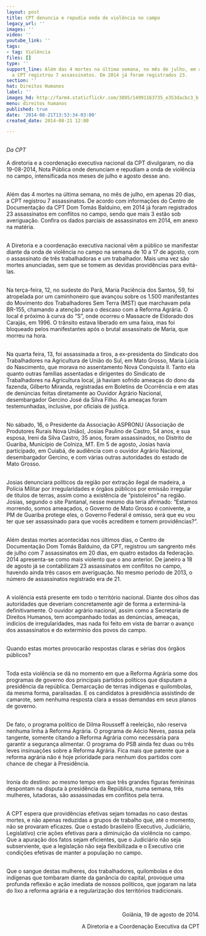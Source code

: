 ```yaml
---
layout: post
title: CPT denuncia e repudia onda de violência no campo
legacy_url: ''
images: ''
video: ''
youtube_link: ''
tags:
- tag: Violência
files: []
type: ''
support_line: Além das 4 mortes na última semana, no mês de julho, em apenas 20 dias,
  a CPT registrou 7 assassinatos. Em 2014 já foram registrados 23.
section: ''
hat: Direitos Humanos
label: ''
images_hd: http://farm4.staticflickr.com/3895/14991163735_e353dacbc3_b.jpg
menu: direitos humanos
published: true
date: '2014-08-21T13:53:34-03:00'
created_date: 2014-08-21 12:00

---
```

<p><br />
<em>Da CPT</em><br />
<br />
A diretoria e a coordena&ccedil;&atilde;o executiva nacional da CPT divulgaram, no dia 19-08-2014, Nota P&uacute;blica onde denunciam e repudiam a onda de viol&ecirc;ncia no campo, intensificada nos meses de julho e agosto desse ano.</p>

<p><br />
Al&eacute;m das 4 mortes na &uacute;ltima semana, no m&ecirc;s de julho, em apenas 20 dias, a CPT registrou 7 assassinatos. De acordo com informa&ccedil;&otilde;es do Centro de Documenta&ccedil;&atilde;o da CPT Dom Tom&aacute;s Balduino, em 2014 j&aacute; foram registrados 23 assassinatos em conflitos no campo, sendo que mais 3 est&atilde;o sob averigua&ccedil;&atilde;o. Confira os dados parciais de assassinatos em 2014, em anexo na mat&eacute;ria.</p>

<p><br />
A Diretoria e a coordena&ccedil;&atilde;o executiva nacional v&ecirc;m a p&uacute;blico se manifestar diante da onda de viol&ecirc;ncia no campo na semana de 10 a 17 de agosto, com o assassinato de tr&ecirc;s trabalhadoras e um trabalhador. Mais uma vez s&atilde;o mortes anunciadas, sem que se tomem as devidas provid&ecirc;ncias para evit&aacute;-las.</p>

<p><br />
Na ter&ccedil;a-feira, 12, no sudeste do Par&aacute;, Maria Paci&ecirc;ncia dos Santos, 59, foi atropelada por um caminhoneiro que avan&ccedil;ou sobre os 1.500 manifestantes do Movimento dos Trabalhadores Sem Terra (MST) que marchavam pela BR-155, chamando a aten&ccedil;&atilde;o para o descaso com a Reforma Agr&aacute;ria. O local &eacute; pr&oacute;ximo &agrave; curva do &ldquo;S&rdquo;, onde ocorreu o Massacre de Eldorado dos Caraj&aacute;s, em 1996. O tr&acirc;nsito estava liberado em uma faixa, mas foi bloqueado pelos manifestantes ap&oacute;s o brutal assassinato de Maria, que morreu na hora.</p>

<p><br />
Na quarta feira, 13, foi assassinada a tiros, a ex-presidenta do Sindicato dos Trabalhadores na Agricultura de Uni&atilde;o do Sul, em Mato Grosso, Maria L&uacute;cia do Nascimento, que morava no assentamento Nova Conquista II. Tanto ela quanto outras fam&iacute;lias assentadas e dirigentes do Sindicato de Trabalhadores na Agricultura local, j&aacute; haviam sofrido amea&ccedil;as do dono da fazenda, Gilberto Miranda, registradas em Boletins de Ocorr&ecirc;ncia e em atas de den&uacute;ncias feitas diretamente ao Ouvidor Agr&aacute;rio Nacional, desembargador Gercino Jos&eacute; da Silva Filho. As amea&ccedil;as foram testemunhadas, inclusive, por oficiais de justi&ccedil;a.</p>

<p><br />
No s&aacute;bado, 16, o Presidente da Associa&ccedil;&atilde;o ASPRONU (Associa&ccedil;&atilde;o de Produtores Rurais Nova Uni&atilde;o), Josias Paulino de Castro, 54 anos, e sua esposa, Ireni da Silva Castro, 35 anos, foram assassinados, no Distrito de Guariba, Munic&iacute;pio de Colniza, MT. Em 5 de agosto, Josias havia participado, em Cuiab&aacute;, de audi&ecirc;ncia com o ouvidor Agr&aacute;rio Nacional, desembargador Gercino, e com v&aacute;rias outras autoridades do estado de Mato Grosso.</p>

<p><br />
Josias denunciara pol&iacute;ticos da regi&atilde;o por extra&ccedil;&atilde;o ilegal de madeira, a Pol&iacute;cia Militar por irregularidades e &oacute;rg&atilde;os p&uacute;blicos por emiss&atilde;o irregular de t&iacute;tulos de terras, assim como a exist&ecirc;ncia de &ldquo;pistoleiros&rdquo; na regi&atilde;o. Josias, segundo o site Pantanal, nesse mesmo dia teria afirmado: &ldquo;Estamos morrendo, somos amea&ccedil;ados, o Governo de Mato Grosso &eacute; conivente, a PM de Guariba protege eles, o Governo Federal &eacute; omisso, ser&aacute; que eu vou ter que ser assassinado para que voc&ecirc;s acreditem e tomem provid&ecirc;ncias?&rdquo;.</p>

<p><br />
Al&eacute;m destas mortes acontecidas nos &uacute;ltimos dias, o Centro de Documenta&ccedil;&atilde;o Dom Tom&aacute;s Balduino, da CPT, registrou um sangrento m&ecirc;s de julho com 7 assassinatos em 20 dias, em quatro estados da federa&ccedil;&atilde;o. 2014 apresenta-se como mais violento que o ano anterior. De janeiro a 18 de agosto j&aacute; se contabilizam 23 assassinatos em conflitos no campo, havendo ainda tr&ecirc;s casos em averigua&ccedil;&atilde;o. No mesmo per&iacute;odo de 2013, o n&uacute;mero de assassinatos registrado era de 21.</p>

<p><br />
A viol&ecirc;ncia est&aacute; presente em todo o territ&oacute;rio nacional. Diante dos olhos das autoridades que deveriam concretamente agir de forma a extermin&aacute;-la definitivamente. O ouvidor agr&aacute;rio nacional, assim como a Secretaria de Direitos Humanos, tem acompanhado todas as den&uacute;ncias, amea&ccedil;as, ind&iacute;cios de irregularidades, mas nada foi feito em vista de barrar o avan&ccedil;o dos assassinatos e do exterm&iacute;nio dos povos do campo.</p>

<p><br />
Quando estas mortes provocar&atilde;o respostas claras e s&eacute;rias dos &oacute;rg&atilde;os p&uacute;blicos?</p>

<p><br />
Toda esta viol&ecirc;ncia se d&aacute; no momento em que a Reforma Agr&aacute;ria some dos programas de governo dos principais partidos pol&iacute;ticos que disputam a presid&ecirc;ncia da rep&uacute;blica. Demarca&ccedil;&atilde;o de terras ind&iacute;genas e quilombolas, da mesma forma, paralisadas. E os candidatos &agrave; presid&ecirc;ncia assistindo de camarote, sem nenhuma resposta clara a essas demandas em seus planos de governo.</p>

<p><br />
De fato, o programa pol&iacute;tico de Dilma Rousseff &agrave; reelei&ccedil;&atilde;o, n&atilde;o reserva nenhuma linha &agrave; Reforma Agr&aacute;ria. O programa de A&eacute;cio Neves, passa pela tangente, somente citando a Reforma Agr&aacute;ria como necess&aacute;ria para garantir a seguran&ccedil;a alimentar. O programa do PSB ainda fez duas ou tr&ecirc;s leves insinua&ccedil;&otilde;es sobre a Reforma Agr&aacute;ria. Fica mais que patente que a reforma agr&aacute;ria n&atilde;o &eacute; hoje prioridade para nenhum dos partidos com chance de chegar &agrave; Presid&ecirc;ncia.</p>

<p><br />
Ironia do destino: ao mesmo tempo em que tr&ecirc;s grandes figuras femininas despontam na disputa &agrave; presid&ecirc;ncia da Rep&uacute;blica, numa semana, tr&ecirc;s mulheres, lutadoras, s&atilde;o assassinadas em conflitos pela terra.</p>

<p><br />
A CPT espera que provid&ecirc;ncias efetivas sejam tomadas no caso destas mortes, e n&atilde;o apenas reduzidas a grupos de trabalho que, at&eacute; o momento, n&atilde;o se provaram eficazes. Que o estado brasileiro (Executivo, Judici&aacute;rio, Legislativo) crie a&ccedil;&otilde;es efetivas para a diminui&ccedil;&atilde;o da viol&ecirc;ncia no campo. Que a apura&ccedil;&atilde;o dos fatos sejam eficientes, que o Judici&aacute;rio n&atilde;o seja subserviente, que a legisla&ccedil;&atilde;o n&atilde;o seja flexibilizada e o Executivo crie condi&ccedil;&otilde;es efetivas de manter a popula&ccedil;&atilde;o no campo.</p>

<p><br />
Que o sangue destas mulheres, dos trabalhadores, quilombolas e dos ind&iacute;genas que tombaram diante da gan&acirc;ncia do capital, provoque uma profunda reflex&atilde;o e a&ccedil;&atilde;o imediata de nossos pol&iacute;ticos, que jogaram na lata do lixo a reforma agr&aacute;ria e a regulariza&ccedil;&atilde;o dos territ&oacute;rios tradicionais.</p>

<p style="text-align:right">&nbsp;</p>

<p style="text-align:right">Goi&acirc;nia, 19 de agosto de 2014.</p>

<p style="text-align:right">A Diretoria e a Coordena&ccedil;&atilde;o Executiva da CPT</p>

